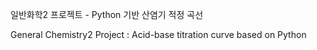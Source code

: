 일반화학2 프로젝트 - Python 기반 산염기 적정 곡선

General Chemistry2 Project : Acid-base titration curve based on Python

